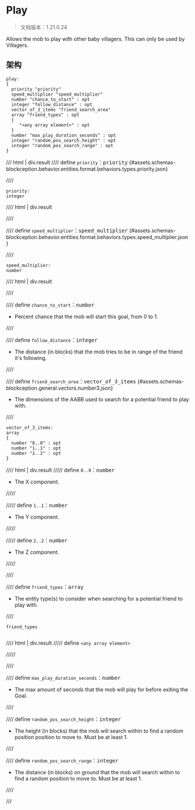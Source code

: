# Play

> 文档版本：1.21.0.24

Allows the mob to play with other baby villagers. This can only be used by Villagers.

## 架构

```mcschema
play:
{
  priority "priority"
  speed_multiplier "speed_multiplier"
  number "chance_to_start" : opt
  integer "follow_distance" : opt
  vector_of_3_items "friend_search_area"
  array "friend_types" : opt
  {
     "<any array element>" : opt
  }
  number "max_play_duration_seconds" : opt
  integer "random_pos_search_height" : opt
  integer "random_pos_search_range" : opt
}

```

/// html | div.result
//// define
`priority`：<samp>priority</samp> {#assets.schemas-blockception.behavior.entities.format.behaviors.types.priority.json}


////

```mcschema
priority:
integer

```

//// html | div.result

////



//// define
`speed_multiplier`：<samp>speed_multiplier</samp> {#assets.schemas-blockception.behavior.entities.format.behaviors.types.speed_multiplier.json}


////

```mcschema
speed_multiplier:
number

```

//// html | div.result

////



//// define
`chance_to_start`：<samp>number</samp>

- Percent chance that the mob will start this goal, from 0 to 1.


////


//// define
`follow_distance`：<samp>integer</samp>

- The distance (in blocks) that the mob tries to be in range of the friend it's following.


////


//// define
`friend_search_area`：<samp>vector_of_3_items</samp> {#assets.schemas-blockception.general.vectors.number3.json}

- The dimensions of the AABB used to search for a potential friend to play with.


////

```mcschema
vector_of_3_items:
array
{
  number "0..0" : opt
  number "1..1" : opt
  number "2..2" : opt
}

```

//// html | div.result
///// define
`0..0`：<samp>number</samp>

- The X component.


/////


///// define
`1..1`：<samp>number</samp>

- The Y component.


/////


///// define
`2..2`：<samp>number</samp>

- The Z component.


/////


////



//// define
`friend_types`：<samp>array</samp>

- The entity type(s) to consider when searching for a potential friend to play with.


////

<div class="language-text highlight"><span class="filename"><code>friend_types</code></span><pre id="__code_1"><span></span></pre></div>

//// html | div.result
///// define
`<any array element>`


/////


////


//// define
`max_play_duration_seconds`：<samp>number</samp>

- The max amount of seconds that the mob will play for before exiting the Goal.


////


//// define
`random_pos_search_height`：<samp>integer</samp>

- The height (in blocks) that the mob will search within to find a random position position to move to. Must be at least 1.


////


//// define
`random_pos_search_range`：<samp>integer</samp>

- The distance (in blocks) on ground that the mob will search within to find a random position to move to. Must be at least 1.


////


///

